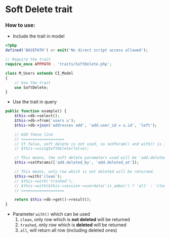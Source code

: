 # Soft Delete trait

### How to use:
- Include the trait in model
```php
<?php
defined('BASEPATH') or exit('No direct script access allowed');

// Require the trait
require_once APPPATH . 'traits/SoftDelete.php';

class M_Users extends CI_Model
{
    // Use the trait
    use SoftDelete;
}
```
- Use the trait in query
```php
public function example() {
    $this->db->select();
    $this->db->from('users u');
    $this->db->join('addresses add', 'add.user_id = u.id', 'left');

    // Add these line
    // ===================
    // If false, soft delete is not used, so setParam() and with() is ignored.
    // $this->usingSoftDelete(false);

    // This means, the soft delete parameters used will be 'add.deleted_by' and 'add.deleted_at' from table 'addresses'.
    $this->setParams(['add.deleted_by', 'add.deleted_at']);

    // This means, only row which is not deleted will be returned.
    $this->with('clean');
    // $this->with('trashed');
    // $this->with($this->session->userdata('is_admin') ? 'all' : 'clean');
    // ===================

    return $this->db->get()->result();
}
```
- Parameter `with()` which can be used
    1. `clean`, only row which is **not deleted** will be returned
    1. `trashed`, only row which is **deleted** will be returned
    1. `all`, will return all row (including deleted ones)